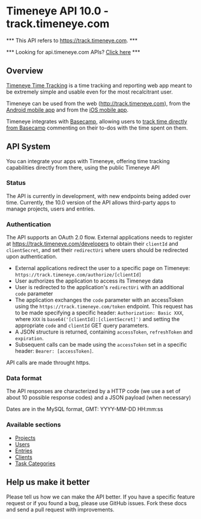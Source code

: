 # Timeneye API 10.0 - track.timeneye.com

*** This API refers to https://track.timeneye.com. ***

*** Looking for api.timeneye.com APIs? [Click here](./Old/README.md) ***

## Overview

[Timeneye Time Tracking](http://www.timeneye.com "Timeneye Time Tracking") is a time tracking and reporting web app meant to be extremely simple and usable even for the most recalcitrant user.

Timeneye can be used from the web (<http://track.timeneye.com>), from the [Android mobile app](https://play.google.com/store/apps/details?id=net.dmdigital.timeneye) and from the [iOS mobile app](https://itunes.apple.com/gb/app/timeneye/id940123759?mt=8).

Timeneye integrates with [Basecamp](http://www.basecamp.com), allowing users to [track time directly from Basecamp](https://www.timeneye.com/features/basecamp-time-tracking-integration) commenting on their to-dos with the time spent on them.

## API System

You can integrate your apps with Timeneye, offering time tracking capabilities directly from there, using the public Timeneye API

### Status

The API is currently in development, with new endpoints being added over time. Currently, the 10.0 version of the API allows third-party apps to manage projects, users and entries.

### Authentication

The API supports an OAuth 2.0 flow. External applications needs to register at https://track.timeneye.com/developers to obtain their `clientId` and `clientSecret`, and set their `redirectUri` where users should be redirected upon authentication.

- External applications redirect the user to a specific page on Timeneye: `https://track.timeneye.com/authorize/[clientId]`
- User authorizes the application to access its Timeneye data
- User is redirected to the application's `redirectUri` with an additional `code` parameter
- The application exchanges the `code` parameter with an accessToken using the `https://track.timeneye.com/token` endpoint. This request has to be made specifying a specific header: `Authorization: Basic XXX`, where `XXX` is `base64('[clientId]:[clientSecret]')` and setting the appropriate `code` and `clientId` GET query parameters.
- A JSON structure is returned, containing `accessToken`, `refreshToken` and `expiration`.
- Subsequent calls can be made using the `accessToken` set in a specific header: `Bearer: [accessToken]`.

API calls are made throught https.

### Data format

The API responses are characterized by a HTTP code (we use a set of about 10 possible response codes) and a JSON payload (when necessary)

Dates are in the MySQL format, GMT: YYYY-MM-DD HH:mm:ss

### Available sections

* [Projects](./APIs/Projects.md)
* [Users](./APIs/Users.md)
* [Entries](./APIs/Entries.md)
* [Clients](./APIs/Clients.md)
* [Task Categories](./APIs/Taskcategories.md)

## Help us make it better

Please tell us how we can make the API better. If you have a specific feature request or if you found a bug, please use GitHub issues. Fork these docs and send a pull request with improvements.
